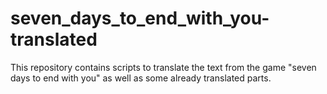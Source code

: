 # seven_days_to_end_with_you-translated
This repository contains scripts to translate the text from the game "seven days to end with you" as well as some already translated parts.

